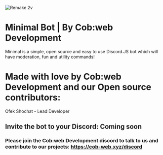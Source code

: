 ![Remake 2v](https://user-images.githubusercontent.com/80048740/111190611-502cd180-85c8-11eb-82cb-684c6dafbb6d.png)
# Minimal Bot | By Cob:web Development

Minimal is a simple, open source and easy to use Discord.JS bot which will have moderation, fun and utility commands!

# Made with love by Cob:web Development and our Open source contributors:

Ofek Shochat - Lead Developer

## Invite the bot to your Discord: Coming soon

### Please join the Cob:web Development discord to talk to us and contribute to our projects: https://cob-web.xyz/discord